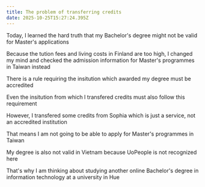 ```yaml
---
title: The problem of transferring credits
date: 2025-10-25T15:27:24.395Z
---
```


Today, I learned the hard truth that my Bachelor's degree might not be valid for Master's applications

Because the tution fees and living costs in Finland are too high, I changed my mind and checked the admission information for Master's programmes in Taiwan instead

There is a rule requiring the insitution which awarded my degree must be accredited

Even the insitution from which I transfered credits must also follow this requirement

However, I transfered some credits from Sophia which is just a service, not an accredited institution

That means I am not going to be able to apply for Master's programmes in Taiwan

My degree is also not valid in Vietnam because UoPeople is not recognized here

That's why I am thinking about studying another online Bachelor's degree in information technology at a university in Hue
